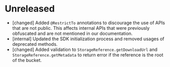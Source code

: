 # Unreleased
- [changed] Added `@RestrictTo` annotations to discourage the use of APIs that
  are not public. This affects internal APIs that were previously obfuscated
  and are not mentioned in our documentation.
- [internal] Updated the SDK initialization process and removed usages of
  deprecated methods.
- [changed] Added validation to `StorageReference.getDownloadUrl` and 
  `StorageReference.getMetadata` to return error if the reference is the root
  of the bucket.
